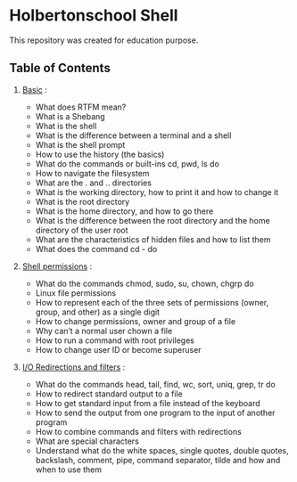 # Holbertonschool Shell

This repository was created for education purpose.

## Table of Contents

1. [Basic](./basics) :

    - What does RTFM mean?
    - What is a Shebang   
    - What is the shell
    - What is the difference between a terminal and a shell
    - What is the shell prompt
    - How to use the history (the basics)    
    - What do the commands or built-ins cd, pwd, ls do
    - How to navigate the filesystem
    - What are the . and .. directories
    - What is the working directory, how to print it and how to change it
    - What is the root directory
    - What is the home directory, and how to go there
    - What is the difference between the root directory and the home directory of the user root
    - What are the characteristics of hidden files and how to list them
    - What does the command cd - do


2. [Shell permissions](./permissions) :

    - What do the commands chmod, sudo, su, chown, chgrp do
    - Linux file permissions
    - How to represent each of the three sets of permissions (owner, group, and other) as a single digit
    - How to change permissions, owner and group of a file
    - Why can’t a normal user chown a file
    - How to run a command with root privileges
    - How to change user ID or become superuser


5. [I/O Redirections and filters](./io_redirections_and_filters) :

    - What do the commands head, tail, find, wc, sort, uniq, grep, tr do
    - How to redirect standard output to a file
    - How to get standard input from a file instead of the keyboard
    - How to send the output from one program to the input of another program
    - How to combine commands and filters with redirections   
    - What are special characters
    - Understand what do the white spaces, single quotes, double quotes, backslash, comment, pipe, command separator, tilde and how and when to use them

